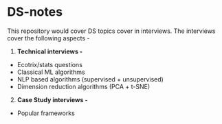 # DS-notes

This repository would cover DS topics cover in interviews. The interviews cover the following aspects -

1) **Technical interviews -**
  - Ecotrix/stats questions
  - Classical ML algorithms 
  - NLP based algorithms (supervised + unsupervised) 
  - Dimension reduction algorithms (PCA + t-SNE)

2) **Case Study interviews -**
  - Popular frameworks 
